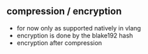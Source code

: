 

## compression / encryption 

- for now only as supported natively in vlang
- encryption is done by the blake192 hash
- encryption after compression